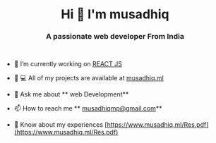 <h1 align="center">Hi 👋 I'm musadhiq</h1>

<h3 align="center">A passionate web developer From India</h3>

<p align="left"> <img src="https://komarev.com/ghpvc/?username= musadhiq&label=Profile%20views&color=0e75b6&style=flat"alt="" musadhiq""/></p>

<p align="left"> <a href="https://github.com/ryo-ma/github-profile-trophy"><img src="https://github-profile-trophy.vercel.app/?username= musadhiq"alt="" musadhiq"" /></a> </p>

- 🔭 I’m currently working on [REACT JS]()




- 👨 ‍💻 All of my projects are available at [musadhiq.ml](musadhiq.ml)


- 💬 Ask me about ** web Development**

- 📫 How to reach me ** musadhiqmp@gmail.com**

- 📄 Know about my experiences [https://www.musadhiq.ml/Res.pdf](https://www.musadhiq.ml/Res.pdf)


<p><img align="left" src="https://github-readme-stats.vercel.app/api/top-langs?username= musadhiq&show_icons=true&locale=en&layout=compact" alt="" musadhiq""/></p>

<p>&nbsp;<img align="center" src="https://github-readme-stats.vercel.app/api?username= musadhiq&show_icons=true&locale=en"alt="" musadhiq""/></p>

<p><img align="center" src="https://github-readme-streak-stats.herokuapp.com/?user= musadhiq&" alt="" musadhiq""/></p
